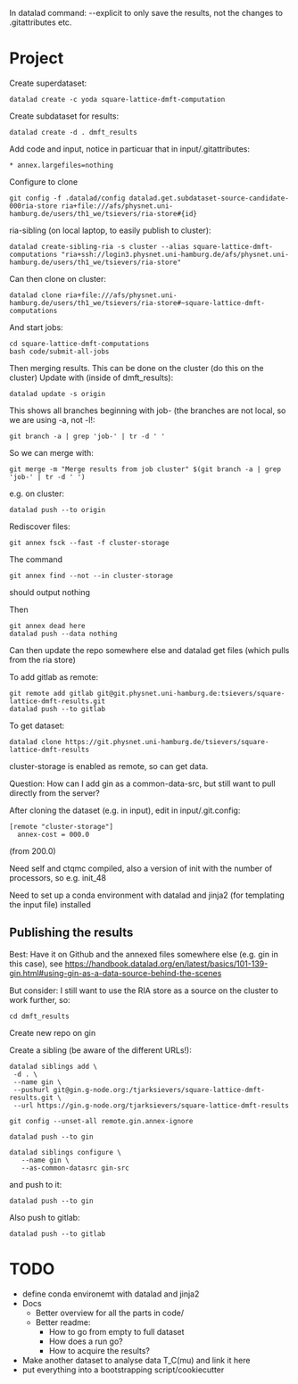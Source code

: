 In datalad command: --explicit to only save the results, not the changes to .gitattributes etc.

# Project

Create superdataset:
```shell
datalad create -c yoda square-lattice-dmft-computation
```

Create subdataset for results:
```shell
datalad create -d . dmft_results
```

Add code and input, notice in particuar that in input/.gitattributes:
```shell
* annex.largefiles=nothing
```

Configure to clone 
```shell
git config -f .datalad/config datalad.get.subdataset-source-candidate-000ria-store ria+file:///afs/physnet.uni-hamburg.de/users/th1_we/tsievers/ria-store#{id}
```

ria-sibling (on local laptop, to easily publish to cluster):
```shell
datalad create-sibling-ria -s cluster --alias square-lattice-dmft-computations "ria+ssh://login3.physnet.uni-hamburg.de/afs/physnet.uni-hamburg.de/users/th1_we/tsievers/ria-store"
```

Can then clone on cluster:
```shell
datalad clone ria+file:///afs/physnet.uni-hamburg.de/users/th1_we/tsievers/ria-store#~square-lattice-dmft-computations
```

And start jobs:
```shell
cd square-lattice-dmft-computations
bash code/submit-all-jobs
```

Then merging results.
This can be done on the cluster (do this on the cluster)
Update with (inside of dmft_results):
```shell
datalad update -s origin
```

This shows all branches beginning with job- (the branches are not local, so we are using -a, not -l!:
```shell
git branch -a | grep 'job-' | tr -d ' '
```
So we can merge with:
```shell
git merge -m "Merge results from job cluster" $(git branch -a | grep 'job-' | tr -d ' ')
```

e.g. on cluster:
```shell
datalad push --to origin
```

Rediscover files:
```shell
git annex fsck --fast -f cluster-storage
```

The command
```shell
git annex find --not --in cluster-storage
```
should output nothing

Then
```shell
git annex dead here
datalad push --data nothing
```

Can then update the repo somewhere else and datalad get files (which pulls from the ria store)

To add gitlab as remote:
```shell
git remote add gitlab git@git.physnet.uni-hamburg.de:tsievers/square-lattice-dmft-results.git
datalad push --to gitlab 
```

To get dataset:
```shell
datalad clone https://git.physnet.uni-hamburg.de/tsievers/square-lattice-dmft-results
```
cluster-storage is enabled as remote, so can get data.

Question: How can I add gin as a common-data-src, but still want to pull directly from the server?

After cloning the dataset (e.g. in input), edit in input/.git.config:
```shell
[remote "cluster-storage"]
  annex-cost = 000.0
```
(from 200.0)


Need self and ctqmc compiled, also a version of init with the number of processors, so e.g. init_48

Need to set up a conda environment with datalad and jinja2 (for templating the input file) installed

## Publishing the results

Best: Have it on Github and the annexed files somewhere else (e.g. gin in this case), see https://handbook.datalad.org/en/latest/basics/101-139-gin.html#using-gin-as-a-data-source-behind-the-scenes

But consider: I still want to use the RIA store as a source on the cluster to work further, so:

```shell
cd dmft_results
```

Create new repo on gin

Create a sibling (be aware of the different URLs!):
```shell
datalad siblings add \
 -d . \
 --name gin \
 --pushurl git@gin.g-node.org:/tjarksievers/square-lattice-dmft-results.git \
 --url https://gin.g-node.org/tjarksievers/square-lattice-dmft-results
```

```shell
git config --unset-all remote.gin.annex-ignore
```

```shell
datalad push --to gin
```

```shell
datalad siblings configure \
   --name gin \
   --as-common-datasrc gin-src
```

and push to it:
```shell
datalad push --to gin
```

Also push to gitlab:
```shell
datalad push --to gitlab
```

# TODO

- define conda environemt with datalad and jinja2
- Docs
  - Better overview for all the parts in code/
  - Better readme:
    - How to go from empty to full dataset
    - How does a run go?
    - How to acquire the results?
- Make another dataset to analyse data T_C(mu) and link it here
- put everything into a bootstrapping script/cookiecutter
